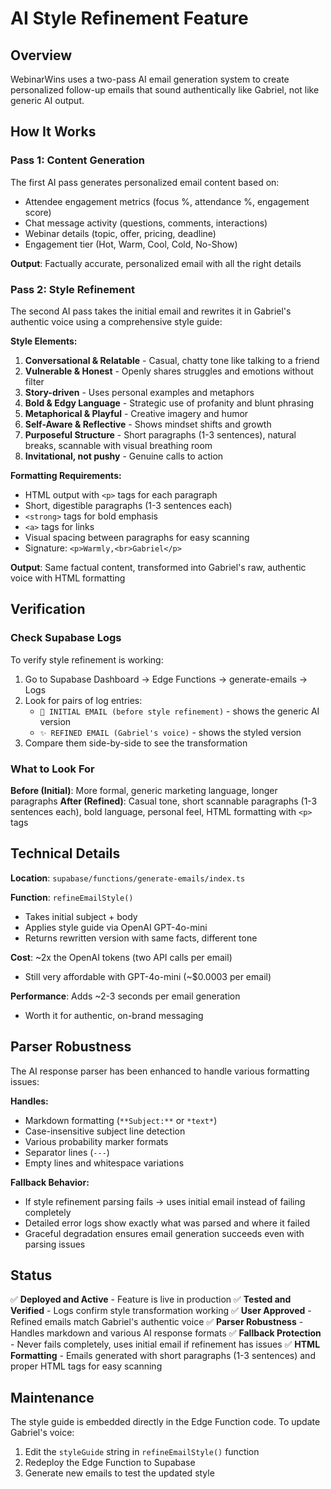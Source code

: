 # AI Style Refinement Feature

## Overview
WebinarWins uses a two-pass AI email generation system to create personalized follow-up emails that sound authentically like Gabriel, not like generic AI output.

## How It Works

### Pass 1: Content Generation
The first AI pass generates personalized email content based on:
- Attendee engagement metrics (focus %, attendance %, engagement score)
- Chat message activity (questions, comments, interactions)
- Webinar details (topic, offer, pricing, deadline)
- Engagement tier (Hot, Warm, Cool, Cold, No-Show)

**Output**: Factually accurate, personalized email with all the right details

### Pass 2: Style Refinement
The second AI pass takes the initial email and rewrites it in Gabriel's authentic voice using a comprehensive style guide:

**Style Elements:**
1. **Conversational & Relatable** - Casual, chatty tone like talking to a friend
2. **Vulnerable & Honest** - Openly shares struggles and emotions without filter
3. **Story-driven** - Uses personal examples and metaphors
4. **Bold & Edgy Language** - Strategic use of profanity and blunt phrasing
5. **Metaphorical & Playful** - Creative imagery and humor
6. **Self-Aware & Reflective** - Shows mindset shifts and growth
7. **Purposeful Structure** - Short paragraphs (1-3 sentences), natural breaks, scannable with visual breathing room
8. **Invitational, not pushy** - Genuine calls to action

**Formatting Requirements:**
- HTML output with `<p>` tags for each paragraph
- Short, digestible paragraphs (1-3 sentences each)
- `<strong>` tags for bold emphasis
- `<a>` tags for links
- Visual spacing between paragraphs for easy scanning
- Signature: `<p>Warmly,<br>Gabriel</p>`

**Output**: Same factual content, transformed into Gabriel's raw, authentic voice with HTML formatting

## Verification

### Check Supabase Logs
To verify style refinement is working:

1. Go to Supabase Dashboard → Edge Functions → generate-emails → Logs
2. Look for pairs of log entries:
   - `📧 INITIAL EMAIL (before style refinement)` - shows the generic AI version
   - `✨ REFINED EMAIL (Gabriel's voice)` - shows the styled version
3. Compare them side-by-side to see the transformation

### What to Look For
**Before (Initial)**: More formal, generic marketing language, longer paragraphs
**After (Refined)**: Casual tone, short scannable paragraphs (1-3 sentences each), bold language, personal feel, HTML formatting with `<p>` tags

## Technical Details

**Location**: `supabase/functions/generate-emails/index.ts`

**Function**: `refineEmailStyle()`
- Takes initial subject + body
- Applies style guide via OpenAI GPT-4o-mini
- Returns rewritten version with same facts, different tone

**Cost**: ~2x the OpenAI tokens (two API calls per email)
- Still very affordable with GPT-4o-mini (~$0.0003 per email)

**Performance**: Adds ~2-3 seconds per email generation
- Worth it for authentic, on-brand messaging

## Parser Robustness

The AI response parser has been enhanced to handle various formatting issues:

**Handles:**
- Markdown formatting (`**Subject:**` or `*text*`)
- Case-insensitive subject line detection
- Various probability marker formats
- Separator lines (`---`)
- Empty lines and whitespace variations

**Fallback Behavior:**
- If style refinement parsing fails → uses initial email instead of failing completely
- Detailed error logs show exactly what was parsed and where it failed
- Graceful degradation ensures email generation succeeds even with parsing issues

## Status
✅ **Deployed and Active** - Feature is live in production
✅ **Tested and Verified** - Logs confirm style transformation working
✅ **User Approved** - Refined emails match Gabriel's authentic voice
✅ **Parser Robustness** - Handles markdown and various AI response formats
✅ **Fallback Protection** - Never fails completely, uses initial email if refinement has issues
✅ **HTML Formatting** - Emails generated with short paragraphs (1-3 sentences) and proper HTML tags for easy scanning

## Maintenance
The style guide is embedded directly in the Edge Function code. To update Gabriel's voice:
1. Edit the `styleGuide` string in `refineEmailStyle()` function
2. Redeploy the Edge Function to Supabase
3. Generate new emails to test the updated style
